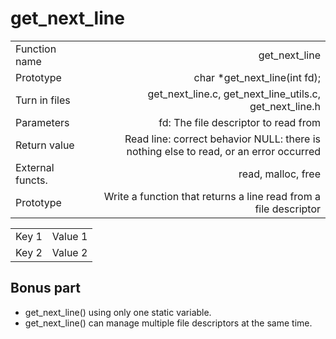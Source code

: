 # get_next_line

|   |   |
:-------- | -------:
Function name | get_next_line
Prototype     | char *get_next_line(int fd);
Turn in files| get_next_line.c, get_next_line_utils.c, get_next_line.h
Parameters     | fd: The file descriptor to read from   
Return value     | Read line: correct behavior NULL: there is nothing else to read, or an error occurred 
External functs.     | read, malloc, free
Prototype     | Write a function that returns a line read from a file descriptor 

<table>
<tr>
    <td>Key 1</td>
    <td>Value 1</td>
</tr>
<tr>
    <td>Key 2</td>
    <td>Value 2</td>
</tr>
</table>

## Bonus part
- get_next_line() using only one static variable.
- get_next_line() can manage multiple file descriptors at the same time.

